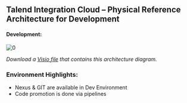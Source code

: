 ## Talend Integration Cloud – Physical Reference Architecture for Development

#### Development:
![[0]][0]

*Download a [Visio file][tc-Architecture-6.4-Dev] that contains this architecture diagram.*

### Environment Highlights:

- Nexus & GIT are available in Dev Environment
- Code promotion is done via pipelines

<!-- links -->
[0]: ./images/tc-dev.png "Talend Integration Cloud for Development"
[tc-Architecture-6.4-Dev]: ./templates/visio/tc-architecture/tc-Architecture-6.4-Dev.vsd
